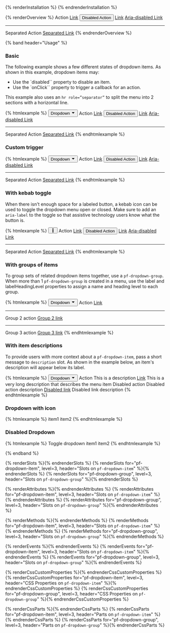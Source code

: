{% renderInstallation %} {% endrenderInstallation %}

<script type="module">
import '@patternfly/elements/pf-dropdown/pf-dropdown.js';
</script>

{% renderOverview %}
  <pf-dropdown>
    <pf-dropdown-item>Action</pf-dropdown-item>
    <pf-dropdown-item><a href="#">Link</a></pf-dropdown-item>
    <pf-dropdown-item disabled><button>Disabled Action</button></pf-dropdown-item>
    <pf-dropdown-item disabled><a href="#">Link</a></pf-dropdown-item>
    <pf-dropdown-item aria-disabled="true"><a href="#">Aria-disabled Link</a></pf-dropdown-item>
    <hr role="separator">
    <pf-dropdown-item>Separated Action</pf-dropdown-item>
    <pf-dropdown-item><a href="#">Separated Link</a></pf-dropdown-item>
  </pf-dropdown>
{% endrenderOverview %}

{% band header="Usage" %}

### Basic

The following example shows a few different states of dropdown items. As shown in this example, dropdown items may:

- Use the `disabled`` property to disable an item.
- Use the `onClick`` property to trigger a callback for an action.

This example also uses an `hr role=”separator”` to split the menu into 2 sections with a horizontal line.

{% htmlexample %}
  <pf-dropdown>
    <button slot="trigger">
      Dropdown <svg class="pf-v5-svg" viewBox="0 0 320 512" fill="currentColor" aria-hidden="true" role="img" width="1em" height="1em"><path d="M31.3 192h257.3c17.8 0 26.7 21.5 14.1 34.1L174.1 354.8c-7.8 7.8-20.5 7.8-28.3 0L17.2 226.1C4.6 213.5 13.5 192 31.3 192z"></path></svg>
    </button>
    <pf-dropdown-item>Action</pf-dropdown-item>
    <pf-dropdown-item><a href="#">Link</a></pf-dropdown-item>
    <pf-dropdown-item disabled><button>Disabled Action</button></pf-dropdown-item>
    <pf-dropdown-item disabled><a href="#">Link</a></pf-dropdown-item>
    <pf-dropdown-item aria-disabled="true"><a href="#">Aria-disabled Link</a></pf-dropdown-item>
    <hr role="separator">
    <pf-dropdown-item>Separated Action</pf-dropdown-item>
    <pf-dropdown-item><a href="#">Separated Link</a></pf-dropdown-item>
  </pf-dropdown>
{% endhtmlexample %}

### Custom trigger
{% htmlexample %}
  <pf-dropdown>
    <button slot="trigger">
      Dropdown <svg class="pf-v5-svg" viewBox="0 0 320 512" fill="currentColor" aria-hidden="true" role="img" width="1em" height="1em"><path d="M31.3 192h257.3c17.8 0 26.7 21.5 14.1 34.1L174.1 354.8c-7.8 7.8-20.5 7.8-28.3 0L17.2 226.1C4.6 213.5 13.5 192 31.3 192z"></path></svg>
    </button>
    <pf-dropdown-item>Action</pf-dropdown-item>
    <pf-dropdown-item><a href="#">Link</a></pf-dropdown-item>
    <pf-dropdown-item disabled><button>Disabled Action</button></pf-dropdown-item>
    <pf-dropdown-item disabled><a href="#">Link</a></pf-dropdown-item>
    <pf-dropdown-item aria-disabled="true"><a href="#">Aria-disabled Link</a></pf-dropdown-item>
    <hr role="separator">
    <pf-dropdown-item>Separated Action</pf-dropdown-item>
    <pf-dropdown-item><a href="#">Separated Link</a></pf-dropdown-item>
  </pf-dropdown>
{% endhtmlexample %}

### With kebab toggle

When there isn't enough space for a labeled button, a kebab icon can be used to toggle the dropdown menu open or closed. Make sure to add an `aria-label` to the toggle so that assistive technology users know what the button is.

{% htmlexample %}
  <pf-dropdown>
    <button slot="trigger" aria-label="Toggle">
      <svg class="pf-v5-svg" viewBox="0 0 192 512" fill="currentColor" aria-hidden="true" role="img" width="1em" height="1em"><path d="M96 184c39.8 0 72 32.2 72 72s-32.2 72-72 72-72-32.2-72-72 32.2-72 72-72zM24 80c0 39.8 32.2 72 72 72s72-32.2 72-72S135.8 8 96 8 24 40.2 24 80zm0 352c0 39.8 32.2 72 72 72s72-32.2 72-72-32.2-72-72-72-72 32.2-72 72z"></path></svg>
    </button>
    <pf-dropdown-item>Action</pf-dropdown-item>
    <pf-dropdown-item><a href="#">Link</a></pf-dropdown-item>
    <pf-dropdown-item disabled><button>Disabled Action</button></pf-dropdown-item>
    <pf-dropdown-item disabled><a href="#">Link</a></pf-dropdown-item>
    <pf-dropdown-item aria-disabled="true"><a href="#">Aria-disabled Link</a></pf-dropdown-item>
    <hr role="separator">
    <pf-dropdown-item>Separated Action</pf-dropdown-item>
    <pf-dropdown-item><a href="#">Separated Link</a></pf-dropdown-item>
  </pf-dropdown>
{% endhtmlexample %}

### With groups of items

To group sets of related dropdown items together, use a `pf-dropdown-group`. When more than 1 `pf-dropdown-group` is created in a menu, use the label and labelHeadingLevel properties to assign a name and heading level to each group.

{% htmlexample %}
  <pf-dropdown>
    <button slot="trigger">
      Dropdown <svg class="pf-v5-svg" viewBox="0 0 320 512" fill="currentColor" aria-hidden="true" role="img" width="1em" height="1em"><path d="M31.3 192h257.3c17.8 0 26.7 21.5 14.1 34.1L174.1 354.8c-7.8 7.8-20.5 7.8-28.3 0L17.2 226.1C4.6 213.5 13.5 192 31.3 192z"></path></svg>
    </button>
    <pf-dropdown-group>
      <pf-dropdown-item>Action</pf-dropdown-item>
      <pf-dropdown-item><a href="#">Link</a></pf-dropdown-item>
    </pf-dropdown-group>
    <hr role="separator">
    <pf-dropdown-group label="Group 2">
      <pf-dropdown-item>Group 2 action</pf-dropdown-item>
      <pf-dropdown-item><a href="#">Group 2 link</a></pf-dropdown-item>
    </pf-dropdown-group>
    <hr role="separator">
    <pf-dropdown-group label="Group 3">
      <pf-dropdown-item>Group 3 action</pf-dropdown-item>
      <pf-dropdown-item><a href="#">Group 3 link</a></pf-dropdown-item>
    </pf-dropdown-group>
  </pf-dropdown>
{% endhtmlexample %}

### With item descriptions
To provide users with more context about a `pf-dropdown-item`, pass a short message to `description` slot. As shown in the example below, an item's description will appear below its label.

{% htmlexample %}
  <pf-dropdown>
    <button slot="trigger">
      Dropdown <svg class="pf-v5-svg" viewBox="0 0 320 512" fill="currentColor" aria-hidden="true" role="img" width="1em" height="1em"><path d="M31.3 192h257.3c17.8 0 26.7 21.5 14.1 34.1L174.1 354.8c-7.8 7.8-20.5 7.8-28.3 0L17.2 226.1C4.6 213.5 13.5 192 31.3 192z"></path></svg>
    </button>
    <pf-dropdown-item>
      Action
      <span slot="description">This is a description</span>
    </pf-dropdown-item>
    <pf-dropdown-item>
      <a href="#">Link</a>
      <span slot="description">This is a very long description that describes the menu item</span>
    </pf-dropdown-item>
    <pf-dropdown-item disabled>
      Disabled action
      <span slot="description">Disabled action description</span>
    </pf-dropdown-item>
    <pf-dropdown-item>
      <a href="#">Disabled link</a>
      <span slot="description">Disabled link description</span>
    </pf-dropdown-item>
  </pf-dropdown>
{% endhtmlexample %}

  ### Dropdown with icon
  {% htmlexample %}
  <pf-dropdown id="iconClickTrigger">
      <pf-button size="md" variant="control" slot="trigger" icon="user"></pf-button>
      <pf-dropdown-item value="value1">item1</pf-dropdown-item>
      <pf-dropdown-item value="value2">item2</pf-dropdown-item>
  </pf-dropdown>
  {% endhtmlexample %}

  ### Disabled Dropdown
  {% htmlexample %}
  <pf-dropdown disabled>
      <pf-button slot="trigger">Toggle dropdown</pf-button>
      <pf-dropdown-item value="value1">item1</pf-dropdown-item>
      <pf-dropdown-item value="value2">item2</pf-dropdown-item>
  </pf-dropdown>
  {% endhtmlexample %}

{% endband %}

{% renderSlots %}{% endrenderSlots %}
{% renderSlots for="pf-dropdown-item", level=3, header="Slots on `pf-dropdown-item`" %}{% endrenderSlots %}
{% renderSlots for="pf-dropdown-group", level=3, header="Slots on `pf-dropdown-group`" %}{% endrenderSlots %}

{% renderAttributes %}{% endrenderAttributes %}
{% renderAttributes for="pf-dropdown-item", level=3, header="Slots on `pf-dropdown-item`" %}{% endrenderAttributes %}
{% renderAttributes for="pf-dropdown-group", level=3, header="Slots on `pf-dropdown-group`" %}{% endrenderAttributes %}

{% renderMethods %}{% endrenderMethods %}
{% renderMethods for="pf-dropdown-item", level=3, header="Slots on `pf-dropdown-item`" %}{% endrenderMethods %}
{% renderMethods for="pf-dropdown-group", level=3, header="Slots on `pf-dropdown-group`" %}{% endrenderMethods %}

{% renderEvents %}{% endrenderEvents %}
{% renderEvents for="pf-dropdown-item", level=3, header="Slots on `pf-dropdown-item`" %}{% endrenderEvents %}
{% renderEvents for="pf-dropdown-group", level=3, header="Slots on `pf-dropdown-group`" %}{% endrenderEvents %}

{% renderCssCustomProperties %}{% endrenderCssCustomProperties %}
{% renderCssCustomProperties for="pf-dropdown-item", level=3, header="CSS Properties on `pf-dropdown-item`" %}{% endrenderCssCustomProperties %}
{% renderCssCustomProperties for="pf-dropdown-group", level=3, header="CSS Properties on `pf-dropdown-group`" %}{% endrenderCssCustomProperties %}

{% renderCssParts %}{% endrenderCssParts %}
{% renderCssParts for="pf-dropdown-item", level=3, header="Parts on `pf-dropdown-item`" %}{% endrenderCssParts %}
{% renderCssParts for="pf-dropdown-group", level=3, header="Parts on `pf-dropdown-group`" %}{% endrenderCssParts %}

